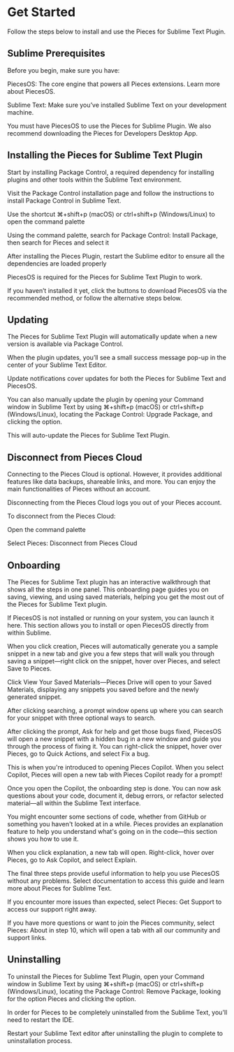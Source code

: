 # Get Started

Follow the steps below to install and use the Pieces for Sublime Text Plugin.

## Sublime Prerequisites

Before you begin, make sure you have:

PiecesOS: The core engine that powers all Pieces extensions. Learn more about PiecesOS.

Sublime Text: Make sure you’ve installed Sublime Text on your development machine.

You must have PiecesOS to use the Pieces for Sublime Plugin. We also recommend downloading the Pieces for Developers Desktop App.

## Installing the Pieces for Sublime Text Plugin

Start by installing Package Control, a required dependency for installing plugins and other tools within the Sublime Text environment.

Visit the Package Control installation page and follow the instructions to install Package Control in Sublime Text.



Use the shortcut ⌘+shift+p (macOS) or ctrl+shift+p (Windows/Linux) to open the command palette

Using the command palette, search for Package Control: Install Package, then search for Pieces and select it

After installing the Pieces Plugin, restart the Sublime editor to ensure all the dependencies are loaded properly

PiecesOS is required for the Pieces for Sublime Text Plugin to work.

If you haven’t installed it yet, click the buttons to download PiecesOS via the recommended method, or follow the alternative steps below.

## Updating

The Pieces for Sublime Text Plugin will automatically update when a new version is available via Package Control.

When the plugin updates, you’ll see a small success message pop-up in the center of your Sublime Text Editor.

Update notifications cover updates for both the Pieces for Sublime Text and PiecesOS.

You can also manually update the plugin by opening your Command window in Sublime Text by using ⌘+shift+p (macOS) or ctrl+shift+p (Windows/Linux), locating the Package Control: Upgrade Package, and clicking the option.

This will auto-update the Pieces for Sublime Text Plugin.

## Disconnect from Pieces Cloud

Connecting to the Pieces Cloud is optional. However, it provides additional features like data backups, shareable links, and more. You can enjoy the main functionalities of Pieces without an account.

Disconnecting from the Pieces Cloud logs you out of your Pieces account.

To disconnect from the Pieces Cloud:

Open the command palette

Select Pieces: Disconnect from Pieces Cloud



## Onboarding

The Pieces for Sublime Text plugin has an interactive walkthrough that shows all the steps in one panel. This onboarding page guides you on saving, viewing, and using saved materials, helping you get the most out of the Pieces for Sublime Text plugin.



If PiecesOS is not installed or running on your system, you can launch it here. This section allows you to install or open PiecesOS directly from within Sublime.

When you click creation, Pieces will automatically generate you a sample snippet in a new tab and give you a few steps that will walk you through saving a snippet—right click on the snippet, hover over Pieces, and select Save to Pieces.



Click View Your Saved Materials—Pieces Drive will open to your Saved Materials, displaying any snippets you saved before and the newly generated snippet.

After clicking searching, a prompt window opens up where you can search for your snippet with three optional ways to search.



After clicking the prompt, Ask for help and get those bugs fixed, PiecesOS will open a new snippet with a hidden bug in a new window and guide you through the process of fixing it. You can right-click the snippet, hover over Pieces, go to Quick Actions, and select Fix a bug.



This is when you're introduced to opening Pieces Copilot. When you select Copilot, Pieces will open a new tab with Pieces Copilot ready for a prompt!

Once you open the Copilot, the onboarding step is done. You can now ask questions about your code, document it, debug errors, or refactor selected material—all within the Sublime Text interface.

You might encounter some sections of code, whether from GitHub or something you haven't looked at in a while. Pieces provides an explanation feature to help you understand what's going on in the code—this section shows you how to use it.

When you click explanation, a new tab will open. Right-click, hover over Pieces, go to Ask Copilot, and select Explain.

The final three steps provide useful information to help you use PiecesOS without any problems. Select documentation to access this guide and learn more about Pieces for Sublime Text.

If you encounter more issues than expected, select Pieces: Get Support to access our support right away.

If you have more questions or want to join the Pieces community, select Pieces: About in step 10, which will open a tab with all our community and support links.



## Uninstalling

To uninstall the Pieces for Sublime Text Plugin, open your Command window in Sublime Text by using ⌘+shift+p (macOS) or ctrl+shift+p (Windows/Linux), locating the Package Control: Remove Package, looking for the option Pieces and clicking the option.

In order for Pieces to be completely uninstalled from the Sublime Text, you'll need to restart the IDE.



Restart your Sublime Text editor after uninstalling the plugin to complete to uninstallation process.